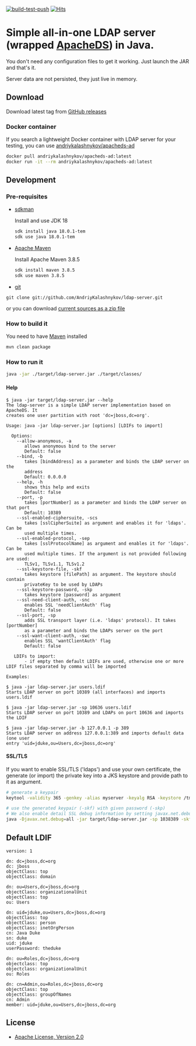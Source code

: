 [![build-test-push](https://github.com/AndriyKalashnykov/ldap-server/actions/workflows/build-test-push.yml/badge.svg?branch=master)](https://github.com/AndriyKalashnykov/ldap-server/actions/workflows/build-test-push.yml)
[![Hits](https://hits.seeyoufarm.com/api/count/incr/badge.svg?url=https%3A%2F%2Fgithub.com%2FAndriyKalashnykov%2Fldap-server&count_bg=%2333CD56&title_bg=%23555555&icon=&icon_color=%23E7E7E7&title=hits&edge_flat=false)](https://hits.seeyoufarm.com)
# Simple all-in-one LDAP server (wrapped [ApacheDS](http://directory.apache.org/apacheds/)) in Java.

You don't need any configuration files to get it working. Just launch the JAR and that's it.

Server data are not persisted, they just live in memory.

## Download

Download latest tag from [GitHub releases](https://github.com/AndriyKalashnykov/ldap-server/releases)

### Docker container

If you search a lightweight Docker container with LDAP server for your testing, you can use [andriykalashnykov/apacheds-ad](https://hub.docker.com/repository/docker/andriykalashnykov/apacheds-ad)

```bash
docker pull andriykalashnykov/apacheds-ad:latest
docker run -it --rm andriykalashnykov/apacheds-ad:latest
```

## Development

### Pre-requisites

* [sdkman](https://sdkman.io/install)

    Install and use JDK 18

    ```bash
    sdk install java 18.0.1-tem
    sdk use java 18.0.1-tem
    ```
* [Apache Maven](https://maven.apache.org/install.html)

  Install Apache Maven 3.8.5

    ```bash
    sdk install maven 3.8.5
    sdk use maven 3.8.5
    ```
* [git](https://git-scm.com/book/en/v2/Getting-Started-Installing-Git)

```
git clone git://github.com/AndriyKalashnykov/ldap-server.git
```

or you can download [current sources as a zip file](https://github.com/AndriyKalashnykov/ldap-server/archive/master.zip)

### How to build it

You need to have [Maven](http://maven.apache.org/) installed

```bash
mvn clean package
```

### How to run it

```bash
java -jar ./target/ldap-server.jar ./target/classes/
```

#### Help

```
$ java -jar target/ldap-server.jar --help
The ldap-server is a simple LDAP server implementation based on ApacheDS. It
creates one user partition with root 'dc=jboss,dc=org'.

Usage: java -jar ldap-server.jar [options] [LDIFs to import]

  Options:
    --allow-anonymous, -a
       allows anonymous bind to the server
       Default: false
    --bind, -b
       takes [bindAddress] as a parameter and binds the LDAP server on the
       address
       Default: 0.0.0.0
    --help, -h
       shows this help and exits
       Default: false
    --port, -p
       takes [portNumber] as a parameter and binds the LDAP server on that port
       Default: 10389
    --ssl-enabled-ciphersuite, -scs
       takes [sslCipherSuite] as argument and enables it for 'ldaps'. Can be
       used multiple times.
    --ssl-enabled-protocol, -sep
       takes [sslProtocolName] as argument and enables it for 'ldaps'. Can be
       used multiple times. If the argument is not provided following are used:
       TLSv1, TLSv1.1, TLSv1.2
    --ssl-keystore-file, -skf
       takes keystore [filePath] as argument. The keystore should contain
       privateKey to be used by LDAPs
    --ssl-keystore-password, -skp
       takes keystore [password] as argument
    --ssl-need-client-auth, -snc
       enables SSL 'needClientAuth' flag
       Default: false
    --ssl-port, -sp
       adds SSL transport layer (i.e. 'ldaps' protocol). It takes [portNumber]
       as a parameter and binds the LDAPs server on the port
    --ssl-want-client-auth, -swc
       enables SSL 'wantClientAuth' flag
       Default: false

   LDIFs to import: 
       - if empty then default LDIFs are used, otherwise one or more LDIF files separated by comma will be imported

Examples:

$ java -jar ldap-server.jar users.ldif
Starts LDAP server on port 10389 (all interfaces) and imports users.ldif

$ java -jar ldap-server.jar -sp 10636 users.ldif
Starts LDAP server on port 10389 and LDAPs on port 10636 and imports the LDIF

$ java -jar ldap-server.jar -b 127.0.0.1 -p 389
Starts LDAP server on address 127.0.0.1:389 and imports default data (one user
entry 'uid=jduke,ou=Users,dc=jboss,dc=org'
```

#### SSL/TLS

If you want to enable SSL/TLS ('ldaps') and use your own certificate, the generate (or import) the private key into a JKS keystore and provide path to it as argument. 

```bash
# generate a keypair
keytool -validity 365 -genkey -alias myserver -keyalg RSA -keystore /tmp/ldaps.keystore -storepass 123456 -keypass 123456 -dname cn=myserver.mycompany.com

# use the generated keypair (-skf) with given password (-skp)
# We also enable detail SSL debug information by setting javax.net.debug system property.
java -Djavax.net.debug=all -jar target/ldap-server.jar -sp 1038389 -skf /tmp/ldaps.keystore -skp 123456
```

## Default LDIF

```
version: 1

dn: dc=jboss,dc=org
dc: jboss
objectClass: top
objectClass: domain

dn: ou=Users,dc=jboss,dc=org
objectClass: organizationalUnit
objectClass: top
ou: Users

dn: uid=jduke,ou=Users,dc=jboss,dc=org
objectClass: top
objectClass: person
objectClass: inetOrgPerson
cn: Java Duke
sn: duke
uid: jduke
userPassword: theduke

dn: ou=Roles,dc=jboss,dc=org
objectclass: top
objectclass: organizationalUnit
ou: Roles

dn: cn=Admin,ou=Roles,dc=jboss,dc=org
objectClass: top
objectClass: groupOfNames
cn: Admin
member: uid=jduke,ou=Users,dc=jboss,dc=org
```

## License

* [Apache License, Version 2.0](http://www.apache.org/licenses/LICENSE-2.0)
 
